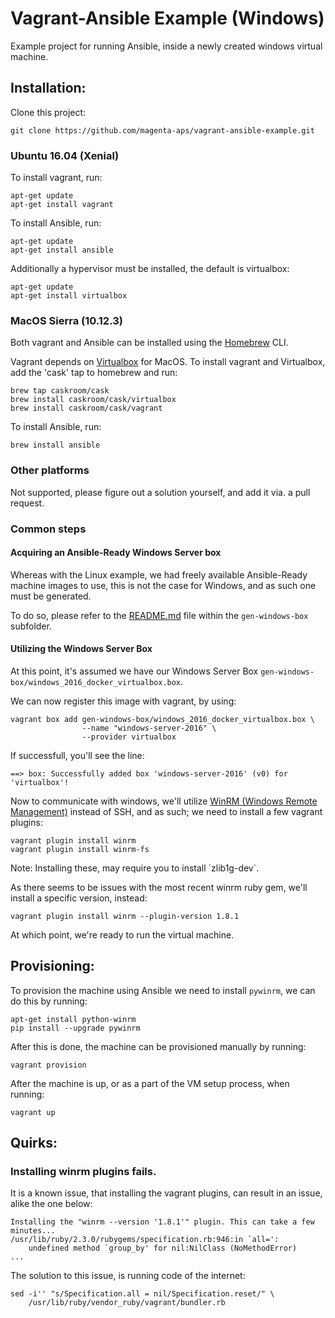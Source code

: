 Vagrant-Ansible Example (Windows)
=================================

Example project for running Ansible, inside a newly created windows virtual machine.

## Installation:

Clone this project:

    git clone https://github.com/magenta-aps/vagrant-ansible-example.git


### Ubuntu 16.04 (Xenial)

To install vagrant, run:

    apt-get update
    apt-get install vagrant

To install Ansible, run:

    apt-get update
    apt-get install ansible

Additionally a hypervisor must be installed, the default is virtualbox:

    apt-get update
    apt-get install virtualbox


### MacOS Sierra (10.12.3)

Both vagrant and Ansible can be installed using the [Homebrew](https://brew.sh/) CLI.

Vagrant depends on [Virtualbox](https://www.virtualbox.org/) for MacOS.
To install vagrant and Virtualbox, add the 'cask' tap to homebrew and run:

    brew tap caskroom/cask
    brew install caskroom/cask/virtualbox
    brew install caskroom/cask/vagrant

To install Ansible, run:

    brew install ansible


### Other platforms

Not supported, please figure out a solution yourself, and add it via. a pull
request.


### Common steps

#### Acquiring an Ansible-Ready Windows Server box

Whereas with the Linux example, we had freely available Ansible-Ready machine
images to use, this is not the case for Windows, and as such one must be
generated.

To do so, please refer to the [README.md](gen-windows-box/README.md) file
within the `gen-windows-box` subfolder.

#### Utilizing the Windows Server Box

At this point, it's assumed we have our Windows Server Box 
`gen-windows-box/windows_2016_docker_virtualbox.box`.

We can now register this image with vagrant, by using:

    vagrant box add gen-windows-box/windows_2016_docker_virtualbox.box \
                    --name "windows-server-2016" \
                    --provider virtualbox

If successfull, you'll see the line:

    ==> box: Successfully added box 'windows-server-2016' (v0) for 'virtualbox'!

Now to communicate with windows, we'll utilize
[WinRM (Windows Remote Management)](https://technet.microsoft.com/en-us/library/ff700227.aspx)
instead of SSH, and as such; we need to install a few vagrant plugins:

    vagrant plugin install winrm
    vagrant plugin install winrm-fs

Note: Installing these, may require you to install ´zlib1g-dev`.

As there seems to be issues with the most recent winrm ruby gem, we'll install
a specific version, instead:

    vagrant plugin install winrm --plugin-version 1.8.1

At which point, we're ready to run the virtual machine.

## Provisioning:

To provision the machine using Ansible we need to install `pywinrm`, we can do
this by running:

    apt-get install python-winrm
    pip install --upgrade pywinrm

After this is done, the machine can be provisioned manually by running:

    vagrant provision

After the machine is up, or as a part of the VM setup process, when running:

    vagrant up


## Quirks:
### Installing winrm plugins fails.

It is a known issue, that installing the vagrant plugins, can result in an
issue, alike the one below:

    Installing the "winrm --version '1.8.1'" plugin. This can take a few minutes...
    /usr/lib/ruby/2.3.0/rubygems/specification.rb:946:in `all=':
        undefined method `group_by' for nil:NilClass (NoMethodError)
    ...

The solution to this issue, is running code of the internet:

    sed -i'' "s/Specification.all = nil/Specification.reset/" \
        /usr/lib/ruby/vendor_ruby/vagrant/bundler.rb

